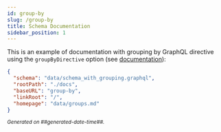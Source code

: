 ```yaml
---
id: group-by
slug: /group-by
title: Schema Documentation
sidebar_position: 1
---
```


This is an example of documentation with grouping by GraphQL directive using the `groupByDirective` option (see [documentation](/#about-groupbydirective)):

```json
{
  "schema": "data/schema_with_grouping.graphql",
  "rootPath": "./docs",
  "baseURL": "group-by",
  "linkRoot": "/",
  "homepage": "data/groups.md"
}
```

<small><i>Generated on ##generated-date-time##.</i></small>
